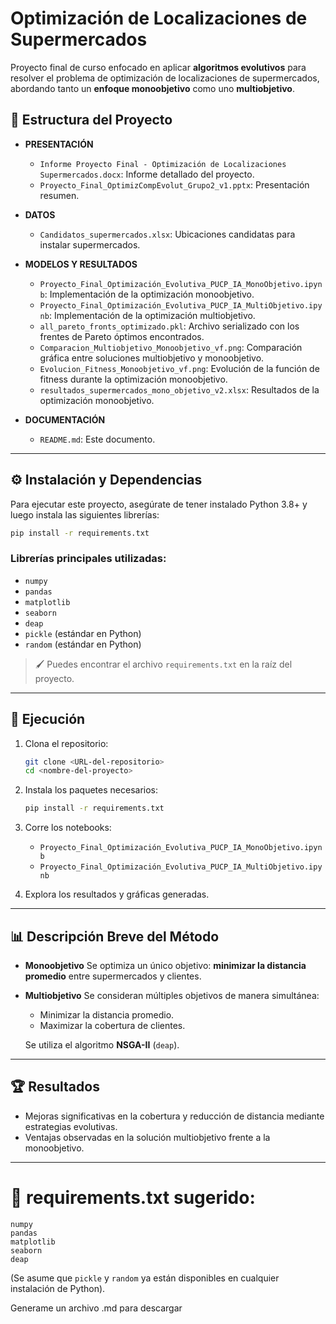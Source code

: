 # Optimización de Localizaciones de Supermercados

Proyecto final de curso enfocado en aplicar **algoritmos evolutivos** para resolver el problema de optimización de localizaciones de supermercados, abordando tanto un **enfoque monoobjetivo** como uno **multiobjetivo**.

## 📂 Estructura del Proyecto

- **PRESENTACIÓN**

  - `Informe Proyecto Final - Optimización de Localizaciones Supermercados.docx`: Informe detallado del proyecto.
  - `Proyecto_Final_OptimizCompEvolut_Grupo2_v1.pptx`: Presentación resumen.

- **DATOS**

  - `Candidatos_supermercados.xlsx`: Ubicaciones candidatas para instalar supermercados.
  
- **MODELOS Y RESULTADOS**

  - `Proyecto_Final_Optimización_Evolutiva_PUCP_IA_MonoObjetivo.ipynb`: Implementación de la optimización monoobjetivo.
  - `Proyecto_Final_Optimización_Evolutiva_PUCP_IA_MultiObjetivo.ipynb`: Implementación de la optimización multiobjetivo.
  - `all_pareto_fronts_optimizado.pkl`: Archivo serializado con los frentes de Pareto óptimos encontrados.
  - `Comparacion_Multiobjetivo_Monoobjetivo_vf.png`: Comparación gráfica entre soluciones multiobjetivo y monoobjetivo.
  - `Evolucion_Fitness_Monoobjetivo_vf.png`: Evolución de la función de fitness durante la optimización monoobjetivo.
  - `resultados_supermercados_mono_objetivo_v2.xlsx`: Resultados de la optimización monoobjetivo.

- **DOCUMENTACIÓN**

  - `README.md`: Este documento.

---

## ⚙️ Instalación y Dependencias

Para ejecutar este proyecto, asegúrate de tener instalado Python 3.8+ y luego instala las siguientes librerías:

```bash
pip install -r requirements.txt
```

### Librerías principales utilizadas:

- `numpy`
- `pandas`
- `matplotlib`
- `seaborn`
- `deap`
- `pickle` (estándar en Python)
- `random` (estándar en Python)

> 🖌️ Puedes encontrar el archivo `requirements.txt` en la raíz del proyecto.

---

## 🚀 Ejecución

1. Clona el repositorio:

   ```bash
   git clone <URL-del-repositorio>
   cd <nombre-del-proyecto>
   ```

2. Instala los paquetes necesarios:

   ```bash
   pip install -r requirements.txt
   ```

3. Corre los notebooks:

   - `Proyecto_Final_Optimización_Evolutiva_PUCP_IA_MonoObjetivo.ipynb`
   - `Proyecto_Final_Optimización_Evolutiva_PUCP_IA_MultiObjetivo.ipynb`

4. Explora los resultados y gráficas generadas.

---

## 📊 Descripción Breve del Método

- **Monoobjetivo**
  Se optimiza un único objetivo: **minimizar la distancia promedio** entre supermercados y clientes.

- **Multiobjetivo**
  Se consideran múltiples objetivos de manera simultánea:

  - Minimizar la distancia promedio.
  - Maximizar la cobertura de clientes.

  Se utiliza el algoritmo **NSGA-II** (`deap`).

---

## 🏆 Resultados

- Mejoras significativas en la cobertura y reducción de distancia mediante estrategias evolutivas.
- Ventajas observadas en la solución multiobjetivo frente a la monoobjetivo.

---

# 🔹 requirements.txt sugerido:

```text
numpy
pandas
matplotlib
seaborn
deap
```

(Se asume que `pickle` y `random` ya están disponibles en cualquier instalación de Python).

Generame un archivo .md para descargar 


